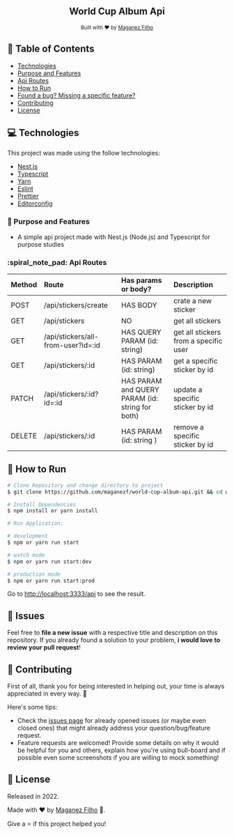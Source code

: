 <div align="center">

## World Cup Album Api

<sub>Built with ❤︎ by <a href="https://github.com/maganezf">Maganez
Filho</a></sub>

</div>

## :pushpin: Table of Contents

- [Technologies](#computer-technologies)
- [Purpose and Features](#dart-purpose-and-features)
- [Api Routes](#spiral_note_pad-api-routes)
- [How to Run](#construction_worker-how-to-run)
- [Found a bug? Missing a specific feature?](#bug-issues)
- [Contributing](#tada-contributing)
- [License](#closed_book-license)

## :computer: Technologies

This project was made using the follow technologies:

- [Nest.js](https://nestjs.com/)
- [Typescript](https://www.typescriptlang.org/)
- [Yarn](https://yarnpkg.com/)
- [Eslint](https://eslint.org/)
- [Prettier](https://prettier.io/)
- [Editorconfig](https://editorconfig.org/)

### :dart: Purpose and Features

- A simple api project made with Nest.js (Node.js) and Typescript for purpose studies

### :spiral_note_pad: Api Routes

| Method | Route                              | Has params or body?                             | Description                           |
| :----- | :--------------------------------- | :---------------------------------------------- | :------------------------------------ |
| POST   | /api/stickers/create               | HAS BODY                                        | crate a new sticker                   |
| GET    | /api/stickers                      | NO                                              | get all stickers                      |
| GET    | /api/stickers/all-from-user?id=:id | HAS QUERY PARAM (id: string)                    | get all stickers from a specific user |
| GET    | /api/stickers/:id                  | HAS PARAM (id: string)                          | get a specific sticker by id          |
| PATCH  | /api/stickers/:id?id=:id           | HAS PARAM and QUERY PARAM (id: string for both) | update a specific sticker by id       |
| DELETE | /api/stickers/:id                  | HAS PARAM (id: string )                         | remove a specific sticker by id       |

## :construction_worker: How to Run

```bash
# Clone Repository and change directory to project
$ git clone https://github.com/maganezf/world-cup-album-api.git && cd world-cup-album-api
```

```bash
# Install Dependencies
$ npm install or yarn install

# Run Application:

# development
$ npm or yarn run start

# watch mode
$ npm or yarn run start:dev

# production mode
$ npm or yarn run start:prod
```

Go to <http://localhost:3333/api> to see the result.

## :bug: Issues

Feel free to **file a new issue** with a respective title and description on
this repository. If you already found a solution to your problem, **i would love
to review your pull request**!

## :tada: Contributing

First of all, thank you for being interested in helping out, your time is always
appreciated in every way. 💯

Here's some tips:

- Check the
  [issues page](https://github.com/maganezf/world-cup-album-api/issues)
  for already opened issues (or maybe even closed ones) that might already
  address your question/bug/feature request.
- Feature requests are welcomed! Provide some details on why it would be helpful
  for you and others, explain how you're using bull-board and if possible even
  some screenshots if you are willing to mock something!

## :closed_book: License

Released in 2022.

Made with ❤︎ by [Maganez Filho](https://github.com/maganezf) 🚀.

Give a ⭐ if this project helped you!
